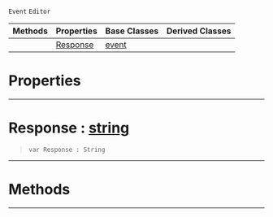  `Event` `Editor`



|Methods|Properties|Base Classes|Derived Classes|
|---|---|---|---|
| |[ Response](bugreporterresponse.md#response-zilch-engine-doc)|[event](event.md)| |


 #  Properties


---  
 #  Response : [string](../nada_base_types/string.md)

> 
> ``` lang=cpp, name=Nada
> var Response : String


---  
 #  Methods


---  
 

 